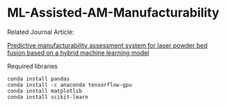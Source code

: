 # ML-Assisted-AM-Manufacturability

Related Journal Article:

[Predictive manufacturability assessment system for laser powder bed fusion based on a hybrid machine learning model](https://www.sciencedirect.com/science/article/abs/pii/S2214860421001111)

Required libraries
```
conda install pandas
conda install -c anaconda tensorflow-gpu
conda install matplotlib
conda install scikit-learn
```

